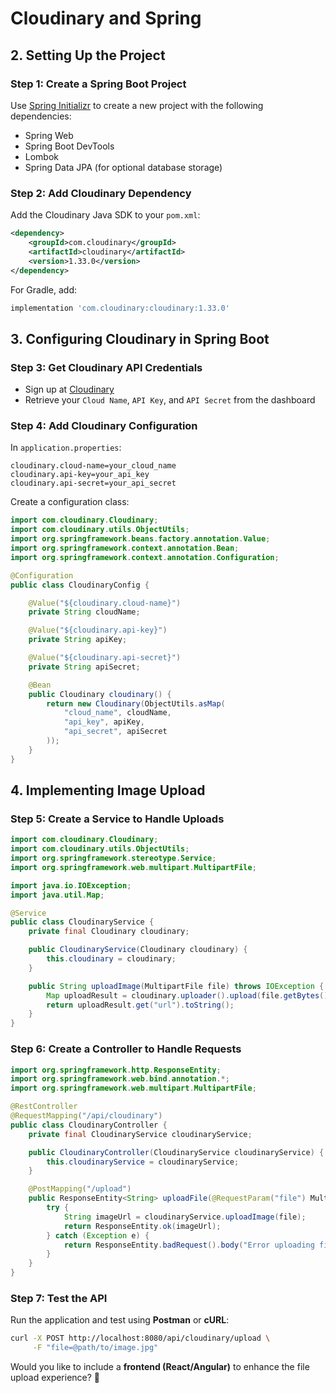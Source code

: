 # Cloudinary and Spring


## 2. Setting Up the Project
### Step 1: Create a Spring Boot Project
Use [Spring Initializr](https://start.spring.io/) to create a new project with the following dependencies:
- Spring Web
- Spring Boot DevTools
- Lombok
- Spring Data JPA (for optional database storage)

### Step 2: Add Cloudinary Dependency
Add the Cloudinary Java SDK to your `pom.xml`:
```xml
<dependency>
    <groupId>com.cloudinary</groupId>
    <artifactId>cloudinary</artifactId>
    <version>1.33.0</version>
</dependency>
```

For Gradle, add:
```gradle
implementation 'com.cloudinary:cloudinary:1.33.0'
```

## 3. Configuring Cloudinary in Spring Boot
### Step 3: Get Cloudinary API Credentials
- Sign up at [Cloudinary](https://cloudinary.com/)
- Retrieve your `Cloud Name`, `API Key`, and `API Secret` from the dashboard

### Step 4: Add Cloudinary Configuration
In `application.properties`:
```properties
cloudinary.cloud-name=your_cloud_name
cloudinary.api-key=your_api_key
cloudinary.api-secret=your_api_secret
```

Create a configuration class:
```java
import com.cloudinary.Cloudinary;
import com.cloudinary.utils.ObjectUtils;
import org.springframework.beans.factory.annotation.Value;
import org.springframework.context.annotation.Bean;
import org.springframework.context.annotation.Configuration;

@Configuration
public class CloudinaryConfig {

    @Value("${cloudinary.cloud-name}")
    private String cloudName;

    @Value("${cloudinary.api-key}")
    private String apiKey;

    @Value("${cloudinary.api-secret}")
    private String apiSecret;

    @Bean
    public Cloudinary cloudinary() {
        return new Cloudinary(ObjectUtils.asMap(
            "cloud_name", cloudName,
            "api_key", apiKey,
            "api_secret", apiSecret
        ));
    }
}
```

## 4. Implementing Image Upload
### Step 5: Create a Service to Handle Uploads
```java
import com.cloudinary.Cloudinary;
import com.cloudinary.utils.ObjectUtils;
import org.springframework.stereotype.Service;
import org.springframework.web.multipart.MultipartFile;

import java.io.IOException;
import java.util.Map;

@Service
public class CloudinaryService {
    private final Cloudinary cloudinary;

    public CloudinaryService(Cloudinary cloudinary) {
        this.cloudinary = cloudinary;
    }

    public String uploadImage(MultipartFile file) throws IOException {
        Map uploadResult = cloudinary.uploader().upload(file.getBytes(), ObjectUtils.emptyMap());
        return uploadResult.get("url").toString();
    }
}
```

### Step 6: Create a Controller to Handle Requests
```java
import org.springframework.http.ResponseEntity;
import org.springframework.web.bind.annotation.*;
import org.springframework.web.multipart.MultipartFile;

@RestController
@RequestMapping("/api/cloudinary")
public class CloudinaryController {
    private final CloudinaryService cloudinaryService;

    public CloudinaryController(CloudinaryService cloudinaryService) {
        this.cloudinaryService = cloudinaryService;
    }

    @PostMapping("/upload")
    public ResponseEntity<String> uploadFile(@RequestParam("file") MultipartFile file) {
        try {
            String imageUrl = cloudinaryService.uploadImage(file);
            return ResponseEntity.ok(imageUrl);
        } catch (Exception e) {
            return ResponseEntity.badRequest().body("Error uploading file: " + e.getMessage());
        }
    }
}
```

### Step 7: Test the API
Run the application and test using **Postman** or **cURL**:
```bash
curl -X POST http://localhost:8080/api/cloudinary/upload \
     -F "file=@path/to/image.jpg"
```

Would you like to include a **frontend (React/Angular)** to enhance the file upload experience? 🚀

